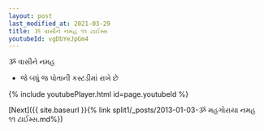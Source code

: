 ```yaml
---
layout: post
last_modified_at: 2021-03-29
title: ૐ વાસીને નમહ ૧૧ ટાઈમ્સ
youtubeId: vgDbYeJpGm4
---
```

 
 
 ૐ વાસીને નમહ  
 
 -  જે બધું જ પોતાની કસ્ટડીમાં રાખે છે 
 
  
 
  
 
 
 
 
 
 


{% include youtubePlayer.html id=page.youtubeId %}
 
[Next]({{ site.baseurl }}{% link  split1/_posts/2013-01-03-ૐ મહગોરાયા નમહ ૧૧ ટાઈમ્સ.md%})
 
